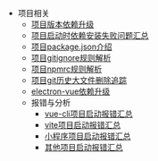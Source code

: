 - 项目相关
  - [项目版本依赖升级](docs/usage-project/项目版本升级.md)
  - [项目启动时依赖安装失败问题汇总](docs/usage-project/项目启动安装依赖失败问题汇总.md)
  - [项目package.json介绍](docs/usage-project/项目package.json介绍.md)
  - [项目gitignore规则解析](docs/usage-project/gitignore规则.md)
  - [项目npmrc规则解析](docs/usage-project/npmrc规则.md)
  - [项目git历史大文件删除追踪](docs/usage-project/git历史大文件删除追踪.md)
  - [electron-vue依赖升级](docs/usage-project/electron-vue依赖升级.md)
  - 报错与分析
    - [vue-cli项目启动报错汇总](docs/usage-project/项目启动报错汇总-vue-cli.md)
    - [vite项目启动报错汇总](docs/usage-project/项目启动报错汇总-vite.md)
    - [小程序项目启动报错汇总](docs/usage-project/项目启动报错汇总-小程序.md)
    - [其他项目启动报错汇总](docs/usage-project/项目启动报错汇总-其他.md)
